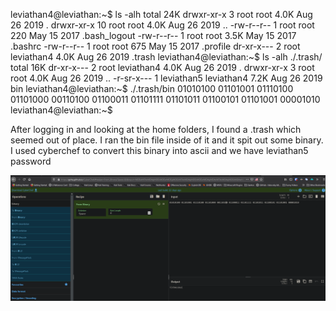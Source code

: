 leviathan4@leviathan:~$ ls -alh
total 24K
drwxr-xr-x  3 root root       4.0K Aug 26  2019 .
drwxr-xr-x 10 root root       4.0K Aug 26  2019 ..
-rw-r--r--  1 root root        220 May 15  2017 .bash_logout
-rw-r--r--  1 root root       3.5K May 15  2017 .bashrc
-rw-r--r--  1 root root        675 May 15  2017 .profile
dr-xr-x---  2 root leviathan4 4.0K Aug 26  2019 .trash
leviathan4@leviathan:~$ ls -alh ./.trash/
total 16K
dr-xr-x--- 2 root       leviathan4 4.0K Aug 26  2019 .
drwxr-xr-x 3 root       root       4.0K Aug 26  2019 ..
-r-sr-x--- 1 leviathan5 leviathan4 7.2K Aug 26  2019 bin
leviathan4@leviathan:~$ ./.trash/bin
01010100 01101001 01110100 01101000 00110100 01100011 01101111 01101011 01100101 01101001 00001010
leviathan4@leviathan:~$


After logging in and looking at the home folders, I found a .trash which seemed out of place.  I ran the bin file inside of it and it spit out some binary.  I used cyberchef to convert this binary into ascii and we have leviathan5 password

![](level5.png)
